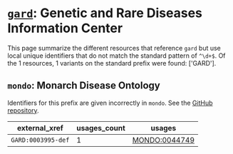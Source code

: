 # [`gard`](https://bioregistry.io/gard): Genetic and Rare Diseases Information Center

This page summarize the different resources that reference `gard`
but use local unique identifiers that do not match the standard pattern of
`^\d+$`. Of the 1 resources,
1 variants on the standard prefix were found: ['GARD'].

## `mondo`: Monarch Disease Ontology

Identifiers for this prefix are given incorrectly in `mondo`. See the [GitHub repository](https://github.com/monarch-initiative/mondo).

| external_xref      |   usages_count | usages                                                        |
|--------------------|----------------|---------------------------------------------------------------|
| `GARD:0003995-def` |              1 | [MONDO:0044749](http://purl.obolibrary.org/obo/MONDO_0044749) |

